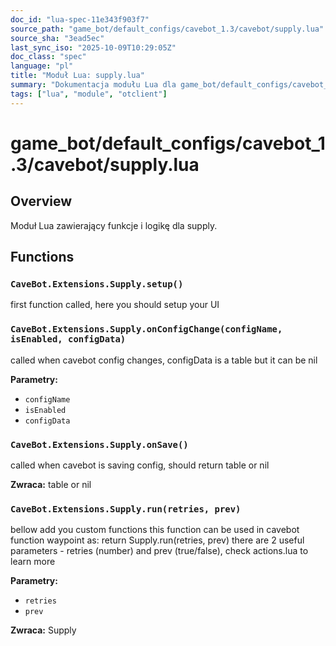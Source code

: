 ```yaml
---
doc_id: "lua-spec-11e343f903f7"
source_path: "game_bot/default_configs/cavebot_1.3/cavebot/supply.lua"
source_sha: "3ead5ec"
last_sync_iso: "2025-10-09T10:29:05Z"
doc_class: "spec"
language: "pl"
title: "Moduł Lua: supply.lua"
summary: "Dokumentacja modułu Lua dla game_bot/default_configs/cavebot_1.3/cavebot/supply.lua"
tags: ["lua", "module", "otclient"]
---
```


# game_bot/default_configs/cavebot_1.3/cavebot/supply.lua

## Overview

Moduł Lua zawierający funkcje i logikę dla supply.

## Functions

### `CaveBot.Extensions.Supply.setup()`

first function called, here you should setup your UI

### `CaveBot.Extensions.Supply.onConfigChange(configName, isEnabled, configData)`

called when cavebot config changes, configData is a table but it can be nil

**Parametry:**

- `configName`
- `isEnabled`
- `configData`

### `CaveBot.Extensions.Supply.onSave()`

called when cavebot is saving config, should return table or nil

**Zwraca:** table or nil

### `CaveBot.Extensions.Supply.run(retries, prev)`

bellow add you custom functions this function can be used in cavebot function waypoint as: return Supply.run(retries, prev) there are 2 useful parameters - retries (number) and prev (true/false), check actions.lua to learn more

**Parametry:**

- `retries`
- `prev`

**Zwraca:** Supply
